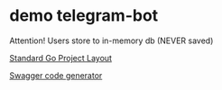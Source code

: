 # demo telegram-bot

Attention! Users store to in-memory db (NEVER saved)

[Standard Go Project Layout](https://github.com/golang-standards/project-layout)

[Swagger code generator](https://github.com/go-swagger/go-swagger)

